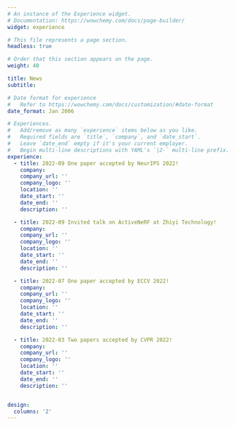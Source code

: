 ```yaml
---
# An instance of the Experience widget.
# Documentation: https://wowchemy.com/docs/page-builder/
widget: experience

# This file represents a page section.
headless: true

# Order that this section appears on the page.
weight: 40

title: News
subtitle:

# Date format for experience
#   Refer to https://wowchemy.com/docs/customization/#date-format
date_format: Jan 2006

# Experiences.
#   Add/remove as many `experience` items below as you like.
#   Required fields are `title`, `company`, and `date_start`.
#   Leave `date_end` empty if it's your current employer.
#   Begin multi-line descriptions with YAML's `|2-` multi-line prefix.
experience:
  - title: 2022-09 One paper accepted by NeurIPS 2022!
    company: 
    company_url: ''
    company_logo: ''
    location: ''
    date_start: ''
    date_end: ''
    description: ''

  - title: 2022-09 Invited talk on ActiveNeRF at Zhiyi Technology!
    company: 
    company_url: ''
    company_logo: ''
    location: ''
    date_start: ''
    date_end: ''
    description: ''

  - title: 2022-07 One paper accepted by ECCV 2022!
    company: 
    company_url: ''
    company_logo: ''
    location: ''
    date_start: ''
    date_end: ''
    description: ''

  - title: 2022-03 Two papers accepted by CVPR 2022!
    company: 
    company_url: ''
    company_logo: ''
    location: ''
    date_start: ''
    date_end: ''
    description: ''


design:
  columns: '2'
---
```


